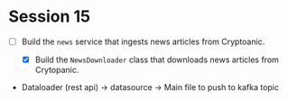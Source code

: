 # Session 15

- [ ] Build the `news` service that ingests news articles from Cryptoanic.
    - [x] Build the `NewsDownloader` class that downloads news articles from Crytopanic.



- Dataloader (rest api) -> datasource -> Main file to push to kafka topic